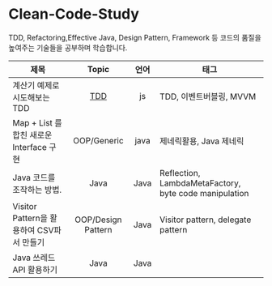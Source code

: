 # Clean-Code-Study
TDD, Refactoring,Effective Java, Design Pattern, Framework 등 코드의 품질을 높여주는 기술들을 공부하며 학습합니다. 

|  제목 | Topic  |  언어 | 태그 |
|-|:-:|:-:|-|
|  계산기 예제로 시도해보는 TDD|  [TDD](https://github.com/jiwoo-choi/Clean-Code-Study/tree/main/TDD/calculator) | js| TDD, 이벤트버블링, MVVM |
|  Map + List 를 합친 새로운 Interface 구현 | OOP/Generic | java | 제네릭활용, Java 제네릭 |
|  Java 코드를 조작하는 방법. | Java | Java | Reflection, LambdaMetaFactory, byte code manipulation  |
|  Visitor Pattern을 활용하여 CSV파서 만들기| OOP/Design Pattern | Java | Visitor pattern, delegate pattern |
|  Java 쓰레드 API 활용하기 | Java | Java | |
